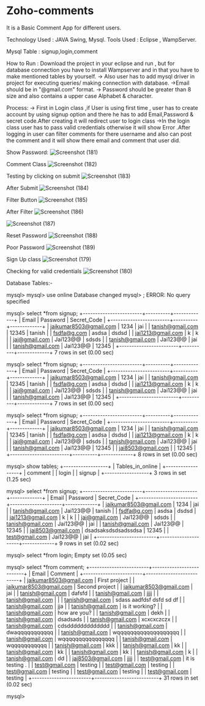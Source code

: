 # Zoho-comments

It is a Basic  Comment App for different users. 

Technology Used : JAVA Swing, Mysql.
Tools Used : Eclipse , WampServer.

Mysql Table : signup,login,comment


How to Run : Download the project in your eclipse and run , but for database connection you have to install Wampserver and in that you have to make mentioned tables by yourself.
-> Also user has to add mysql driver in project for executing queries/ making connection with database. 
->Email should be in "@gmail.com" format.
-> Password should be greater than 8 size and also contains a upper case Alphabet & character.


Process:  -> First in Login class ,if User is using first time , user has to create account by using signup option and there he has to add Email,Password & secret code.After creating it will redirect user to login class
->In the login class user has to pass valid credentials otherwise it will show Error .After logging in user can filter comments for there username and also can post the comment and it will show there email and comment that user did.


Show Password: 
![Screenshot (181)](https://user-images.githubusercontent.com/70019204/153707318-3329957f-9ec8-4d32-9ada-63ab8d50889d.png)

Comment Class
![Screenshot (182)](https://user-images.githubusercontent.com/70019204/153707320-e2843537-096c-4273-996a-92f4682b49d5.png)

Testing by clicking on submit
![Screenshot (183)](https://user-images.githubusercontent.com/70019204/153707321-85d5e602-66a5-4bc4-856e-52ccdbfa0ca2.png)

After Submit
![Screenshot (184)](https://user-images.githubusercontent.com/70019204/153707322-1fcb9ec4-178c-43ad-8b50-1e0582686be1.png)

Filter Button
![Screenshot (185)](https://user-images.githubusercontent.com/70019204/153707323-73eeb409-2534-470a-8133-412ebc381b48.png)

After Filter
![Screenshot (186)](https://user-images.githubusercontent.com/70019204/153707324-d33930c5-885e-40d5-a47e-716c526a1152.png)


![Screenshot (187)](https://user-images.githubusercontent.com/70019204/153707325-5f294120-642b-4ad7-bf98-45c5de77e5e0.png)

Reset Password
![Screenshot (188)](https://user-images.githubusercontent.com/70019204/153707328-9b2261a5-8f4c-48ee-bedc-9807d987c43e.png)

Poor Password
![Screenshot (189)](https://user-images.githubusercontent.com/70019204/153707329-c5925a93-8a66-425a-9a97-a3bf92096c12.png)


Sign Up class
![Screenshot (179)](https://user-images.githubusercontent.com/70019204/153707332-72c7a8f8-a19a-4e1d-9c61-8ef5dee761fb.png)

Checking for valid credentials
![Screenshot (180)](https://user-images.githubusercontent.com/70019204/153707333-965a1b84-1520-4e6f-a5cd-9e0ca304bd39.png)








Database Tables:- 

mysql>
mysql> use online
Database changed
mysql> ;
ERROR:
No query specified

mysql> select *from signup;
+------------------------+----------+-------------+
| Email                  | Password | Secret_Code |
+------------------------+----------+-------------+
| jaikumar8503@gmail.com | 1234     | jai         |
| tanish@gmail.com       | 12345    | tanish      |
| fsdfa@g.com            | asdsa    | dsdsd       |
| jai1213@gmail.com      | k        | k           |
| jai@gmail.com          | Jai123@@ | sdsds       |
| tanish@gmail.com       | Jai123@@ | jai         |
| tanish@gmail.com       | Jai123@@ | 12345       |
+------------------------+----------+-------------+
7 rows in set (0.00 sec)

mysql> select *from signup;
+------------------------+----------+-------------+
| Email                  | Password | Secret_Code |
+------------------------+----------+-------------+
| jaikumar8503@gmail.com | 1234     | jai         |
| tanish@gmail.com       | 12345    | tanish      |
| fsdfa@g.com            | asdsa    | dsdsd       |
| jai1213@gmail.com      | k        | k           |
| jai@gmail.com          | Jai123@@ | sdsds       |
| tanish@gmail.com       | Jai123@@ | jai         |
| tanish@gmail.com       | Jai123@@ | 12345       |
+------------------------+----------+-------------+
7 rows in set (0.00 sec)

mysql> select *from signup;
+------------------------+----------+-------------+
| Email                  | Password | Secret_Code |
+------------------------+----------+-------------+
| jaikumar8503@gmail.com | 1234     | jai         |
| tanish@gmail.com       | 12345    | tanish      |
| fsdfa@g.com            | asdsa    | dsdsd       |
| jai1213@gmail.com      | k        | k           |
| jai@gmail.com          | Jai123@@ | sdsds       |
| tanish@gmail.com       | Jai123@@ | jai         |
| tanish@gmail.com       | Jai123@@ | 12345       |
| jai8503@gmail.com      |          | 12345       |
+------------------------+----------+-------------+
8 rows in set (0.00 sec)

mysql> show tables;
+------------------+
| Tables_in_online |
+------------------+
| comment          |
| login            |
| signup           |
+------------------+
3 rows in set (1.25 sec)

mysql> select *from signup;
+------------------------+---------------------+-------------+
| Email                  | Password            | Secret_Code |
+------------------------+---------------------+-------------+
| jaikumar8503@gmail.com | 1234                | jai         |
| tanish@gmail.com       | Jai123@@            | tanish      |
| fsdfa@g.com            | asdsa               | dsdsd       |
| jai1213@gmail.com      | k                   | k           |
| jai@gmail.com          | Jai123@@            | sdsds       |
| tanish@gmail.com       | Jai123@@            | jai         |
| tanish@gmail.com       | Jai123@@            | 12345       |
| jai8503@gmail.com      | dsadsaksdsdsadssdsa | 12345       |
| test@gmail.com         | Jai123@@            | jai         |
+------------------------+---------------------+-------------+
9 rows in set (0.02 sec)

mysql> select *from login;
Empty set (0.05 sec)

mysql> select *from comment;
+------------------------+--------------------------+
| Email                  | Comment                  |
+------------------------+--------------------------+
| jaikumar8503@gmail.com | First project            |
| jaikumar8503@gmail.com | Second project           |
| jaikumar8503@gmail.com | jai                      |
| tanish@gmail.com       | dafsfd                   |
| tanish@gmail.com       | jjjj                     |
| tanish@gmail.com       |                          |
| tanish@gmail.com       | sdass aadfdsf dsfd sd df |
| tanish@gmail.com       | jja                      |
| tanish@gmail.com       | is it working?           |
| tanish@gmail.com       | how are you?             |
| tanish@gmail.com       | dekh                     |
| tanish@gmail.com       | dsadsads                 |
| tanish@gmail.com       | xcxcxczczx               |
| tanish@gmail.com       | cdsddddddddddddd         |
| tanish@gmail.com       | dwaqqqqqqqqqqq           |
| tanish@gmail.com       | wqqqqqqqqqqqqqqqqqqq     |
| tanish@gmail.com       | wqqqqqqqqqqqqqqqq        |
| tanish@gmail.com       | wqqqqqqqqqqq             |
| tanish@gmail.com       | kkk                      |
| tanish@gmail.com       | kk                       |
| tanish@gmail.com       | kk                       |
| tanish@gmail.com       | kk                       |
| tanish@gmail.com       | k                        |
| tanish@gmail.com       | dd                       |
| jai8503@gmail.com      | jjjj                     |
| test@gmail.com         | it is testing .          |
| test@gmail.com         | testing                  |
| test@gmail.com         | testing                  |
| test@gmail.com         | testing                  |
| test@gmail.com         | testing                  |
| test@gmail.com         | testing                  |
+------------------------+--------------------------+
31 rows in set (0.02 sec)

mysql>
